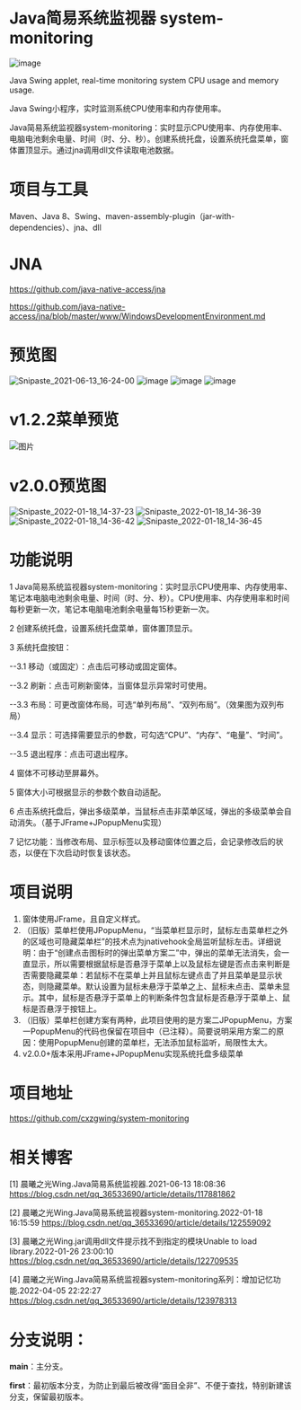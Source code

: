 # Java简易系统监视器 system-monitoring 

![image](https://img.shields.io/github/license/cxzgwing/system-monitoring?style=flat-square)

Java Swing applet, real-time monitoring system CPU usage and memory usage.

Java Swing小程序，实时监测系统CPU使用率和内存使用率。

Java简易系统监视器system-monitoring：实时显示CPU使用率、内存使用率、电脑电池剩余电量、时间（时、分、秒）。创建系统托盘，设置系统托盘菜单，窗体置顶显示。通过jna调用dll文件读取电池数据。

# 项目与工具
Maven、Java 8、Swing、maven-assembly-plugin（jar-with-dependencies）、jna、dll

# JNA
https://github.com/java-native-access/jna

https://github.com/java-native-access/jna/blob/master/www/WindowsDevelopmentEnvironment.md

# 预览图
![Snipaste_2021-06-13_16-24-00](https://user-images.githubusercontent.com/41880446/121800502-effc0900-cc64-11eb-8b6b-772698fc57be.jpg)
![image](https://user-images.githubusercontent.com/41880446/121800529-13bf4f00-cc65-11eb-9bcc-5937cd314cfd.png)
![image](https://user-images.githubusercontent.com/41880446/121800680-df985e00-cc65-11eb-8b23-a47711509398.png)
![image](https://user-images.githubusercontent.com/41880446/121800704-f474f180-cc65-11eb-9727-4b7694c10d71.png)

# v1.2.2菜单预览
![图片](https://user-images.githubusercontent.com/41880446/124697063-c14a1900-df18-11eb-9c95-d26157a0784a.png)

# v2.0.0预览图
![Snipaste_2022-01-18_14-37-23](https://user-images.githubusercontent.com/41880446/149907348-5da5d631-f1ba-410f-b64d-14654e5ef36d.png)
![Snipaste_2022-01-18_14-36-39](https://user-images.githubusercontent.com/41880446/149907383-629cc41d-a62f-4110-aec4-57cb84c75128.png)
![Snipaste_2022-01-18_14-36-42](https://user-images.githubusercontent.com/41880446/149907401-e904cbed-30b4-48c0-8202-b3e6bb388b19.png)
![Snipaste_2022-01-18_14-36-45](https://user-images.githubusercontent.com/41880446/149907419-9fd9df61-b554-4f0b-b808-832431f279f6.png)

# 功能说明
1 Java简易系统监视器system-monitoring：实时显示CPU使用率、内存使用率、笔记本电脑电池剩余电量、时间（时、分、秒）。CPU使用率、内存使用率和时间每秒更新一次，笔记本电脑电池剩余电量每15秒更新一次。

2 创建系统托盘，设置系统托盘菜单，窗体置顶显示。

3 系统托盘按钮：

  --3.1 移动（或固定）：点击后可移动或固定窗体。
  
  --3.2 刷新：点击可刷新窗体，当窗体显示异常时可使用。
  
  --3.3 布局：可更改窗体布局，可选“单列布局”、“双列布局”。（效果图为双列布局）
  
  --3.4 显示：可选择需要显示的参数，可勾选“CPU”、“内存”、“电量”、“时间”。
  
  --3.5 退出程序：点击可退出程序。
  
4 窗体不可移动至屏幕外。

5 窗体大小可根据显示的参数个数自动适配。

6 点击系统托盘后，弹出多级菜单，当鼠标点击非菜单区域，弹出的多级菜单会自动消失。（基于JFrame+JPopupMenu实现）

7 记忆功能：当修改布局、显示标签以及移动窗体位置之后，会记录修改后的状态，以便在下次启动时恢复该状态。
 
# 项目说明
<ol>
  <li>窗体使用JFrame，且自定义样式。</li>
  <li>（旧版）菜单栏使用JPopupMenu，“当菜单栏显示时，鼠标左击菜单栏之外的区域也可隐藏菜单栏”的技术点为jnativehook全局监听鼠标左击。详细说明：由于“创建点击图标时的弹出菜单方案二”中，弹出的菜单无法消失，会一直显示，所以需要根据鼠标是否悬浮于菜单上以及鼠标左键是否点击来判断是否需要隐藏菜单：若鼠标不在菜单上并且鼠标左键点击了并且菜单是显示状态，则隐藏菜单。默认设置为鼠标未悬浮于菜单之上、鼠标未点击、菜单未显示。其中，鼠标是否悬浮于菜单上的判断条件包含鼠标是否悬浮于菜单上、鼠标是否悬浮于按钮上。</li>
  <li>（旧版）菜单栏创建方案有两种，此项目使用的是方案二JPopupMenu，方案一PopupMenu的代码也保留在项目中（已注释）。简要说明采用方案二的原因：使用PopupMenu创建的菜单栏，无法添加鼠标监听，局限性太大。</li>
  <li>v2.0.0+版本采用JFrame+JPopupMenu实现系统托盘多级菜单</li>
</ol>

# 项目地址
https://github.com/cxzgwing/system-monitoring

# 相关博客
[1] 晨曦之光Wing.Java简易系统监视器.2021-06-13 18:08:36
https://blog.csdn.net/qq_36533690/article/details/117881862

[2] 晨曦之光Wing.Java简易系统监视器system-monitoring.2022-01-18 16:15:59
https://blog.csdn.net/qq_36533690/article/details/122559092

[3] 晨曦之光Wing.jar调用dll文件提示找不到指定的模块Unable to load library.2022-01-26 23:00:10
https://blog.csdn.net/qq_36533690/article/details/122709535

[4] 晨曦之光Wing.Java简易系统监视器system-monitoring系列：增加记忆功能.2022-04-05 22:22:27
https://blog.csdn.net/qq_36533690/article/details/123978313

# 分支说明：
**main**：主分支。

**first**：最初版本分支，为防止到最后被改得“面目全非”、不便于查找，特别新建该分支，保留最初版本。

